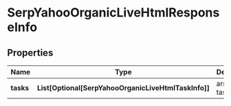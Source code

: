 # SerpYahooOrganicLiveHtmlResponseInfo


## Properties

| Name | Type | Description | Notes |
|------------ | ------------- | ------------- | -------------|
**tasks** | **List[Optional[SerpYahooOrganicLiveHtmlTaskInfo]]** | array of tasks |[optional]|